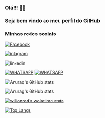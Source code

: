 ### Olá!!!  🙋‍♂️
### Seja bem vindo ao meu perfil do GitHub
### Minhas redes sociais 

[![Facebook](https://img.shields.io/badge/Facebook-1877F2?style=for-the-badge&logo=facebook&logoColor=white)](https://www.facebook.com/profile.php?id=100008809392991)

[![intagram](https://img.shields.io/badge/Instagram-E4405F?style=for-the-badge&logo=instagram&logoColor=white)](https://www.instagram.com/jonnasmontee/)

![linkedin](https://img.shields.io/badge/LinkedIn-0077B5?style=for-the-badge&logo=linkedin&logoColor=white)

[![WHATSAPP](https://img.shields.io/badge/WhatsApp-25D366?style=for-the-badge&logo=whatsapp&logoColor=white)]( https://api.whatsapp.com/send?phone=819922061360)
[![WHATSAPP](https://img.shields.io/badge/WhatsApp-25D366?style=for-the-badge&logo=whatsapp&logoColor=white)]( https://api.whatsapp.com/send?phone=081%209922-06136&text=Ol%C3%A1.%20Sou%20Jonas%20Monte.%20Esse%20%C3%A9%20meu%20contato%20pessoal.)

![Anurag's GitHub stats](https://github-readme-stats.vercel.app/api?username=Jonnasmontee&show_icons=true)


![Anurag's GitHub stats](https://github-readme-stats.vercel.app/api?username=Jonnasmontee&show_icons=true&theme=radical)

[![willianrod's wakatime stats](https://github-readme-stats.vercel.app/api/wakatime?username=willianrod)](https://github.com/anuraghazra/github-readme-stats)

[![Top Langs](https://github-readme-stats.vercel.app/api/top-langs/?username=Jonnasmontee)](https://github.com/anuraghazra/github-readme-stats)
